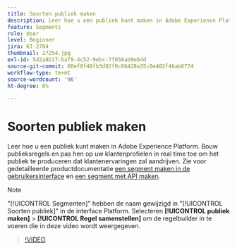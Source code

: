 ```yaml
---
title: Soorten publiek maken
description: Leer hoe u een publiek kunt maken in Adobe Experience Platform.
feature: Segments
role: User
level: Beginner
jira: KT-2704
thumbnail: 27254.jpg
exl-id: 5d2a8b17-baf9-4c52-9ebc-7f058ab0e64d
source-git-commit: 00ef0f40fb3d82f0c06428a35c0e402f46ab6774
workflow-type: tm+mt
source-wordcount: '96'
ht-degree: 0%

---
```


# Soorten publiek maken

Leer hoe u een publiek kunt maken in Adobe Experience Platform. Bouw publieksregels en pas hen op uw klantenprofielen in real time toe om het publiek te produceren dat klantenervaringen zal aandrijven. Zie voor gedetailleerde productdocumentatie [een segment maken in de gebruikersinterface](https://experienceleague.adobe.com/docs/experience-platform/segmentation/ui/overview.html) en [een segment met API maken](https://experienceleague.adobe.com/docs/experience-platform/segmentation/tutorials/create-a-segment.html).

>[!NOTE]
>
> &quot;[!UICONTROL Segmenten]&quot; hebben de naam gewijzigd in &quot;[!UICONTROL Soorten publiek]&quot; in de interface Platform. Selecteren **[!UICONTROL publiek maken]** > **[!UICONTROL Regel samenstellen]** om de regelbuilder in te voeren die in deze video wordt weergegeven.

>[!VIDEO](https://video.tv.adobe.com/v/27254?learn=on)

